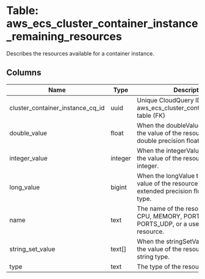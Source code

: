 
# Table: aws_ecs_cluster_container_instance_remaining_resources
Describes the resources available for a container instance.
## Columns
| Name        | Type           | Description  |
| ------------- | ------------- | -----  |
|cluster_container_instance_cq_id|uuid|Unique CloudQuery ID of aws_ecs_cluster_container_instances table (FK)|
|double_value|float|When the doubleValue type is set, the value of the resource must be a double precision floating-point type.|
|integer_value|integer|When the integerValue type is set, the value of the resource must be an integer.|
|long_value|bigint|When the longValue type is set, the value of the resource must be an extended precision floating-point type.|
|name|text|The name of the resource, such as CPU, MEMORY, PORTS, PORTS_UDP, or a user-defined resource.|
|string_set_value|text[]|When the stringSetValue type is set, the value of the resource must be a string type.|
|type|text|The type of the resource|

